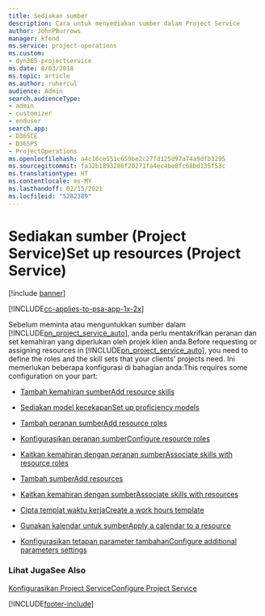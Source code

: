 ```yaml
---
title: Sediakan sumber
description: Cara untuk menyediakan sumber dalam Project Service
author: JohnPBurrows
manager: kfend
ms.service: project-operations
ms.custom:
- dyn365-projectservice
ms.date: 8/03/2018
ms.topic: article
ms.author: ruhercul
audience: Admin
search.audienceType:
- admin
- customizer
- enduser
search.app:
- D365CE
- D365PS
- ProjectOperations
ms.openlocfilehash: a4c16ce551c659be2c27fd125d97a74a9dfb3295
ms.sourcegitcommit: fa32b1893286f20271fa4ec4be8fc68bd135f53c
ms.translationtype: HT
ms.contentlocale: ms-MY
ms.lasthandoff: 02/15/2021
ms.locfileid: "5282389"
---
```

# <a name="set-up-resources-project-service"></a><span data-ttu-id="569c5-103">Sediakan sumber (Project Service)</span><span class="sxs-lookup"><span data-stu-id="569c5-103">Set up resources (Project Service)</span></span>

[!include [banner](../includes/psa-now-project-operations.md)]

[!INCLUDE[cc-applies-to-psa-app-1x-2x](../includes/cc-applies-to-psa-app-1x-2x.md)]

<span data-ttu-id="569c5-104">Sebelum meminta atau menguntukkan sumber dalam [!INCLUDE[pn_project_service_auto](../includes/pn-project-service-auto.md)], anda perlu mentakrifkan peranan dan set kemahiran yang diperlukan oleh projek klien anda.</span><span class="sxs-lookup"><span data-stu-id="569c5-104">Before requesting or assigning resources in [!INCLUDE[pn_project_service_auto](../includes/pn-project-service-auto.md)], you need to define the roles and the skill sets that your clients’ projects need.</span></span> <span data-ttu-id="569c5-105">Ini memerlukan beberapa konfigurasi di bahagian anda:</span><span class="sxs-lookup"><span data-stu-id="569c5-105">This requires some configuration on your part:</span></span>  
  
-   [<span data-ttu-id="569c5-106">Tambah kemahiran sumber</span><span class="sxs-lookup"><span data-stu-id="569c5-106">Add resource skills</span></span>](../psa/add-resource-skills.md)  
  
-   [<span data-ttu-id="569c5-107">Sediakan model kecekapan</span><span class="sxs-lookup"><span data-stu-id="569c5-107">Set up proficiency models</span></span>](../psa/set-up-proficiency-models.md)  
  
-   [<span data-ttu-id="569c5-108">Tambah peranan sumber</span><span class="sxs-lookup"><span data-stu-id="569c5-108">Add resource roles</span></span>](../psa/add-resource-roles.md)  
  
-   [<span data-ttu-id="569c5-109">Konfigurasikan peranan sumber</span><span class="sxs-lookup"><span data-stu-id="569c5-109">Configure resource roles</span></span>](../psa/configure-resource-roles.md)  
  
-   [<span data-ttu-id="569c5-110">Kaitkan kemahiran dengan peranan sumber</span><span class="sxs-lookup"><span data-stu-id="569c5-110">Associate skills with resource roles</span></span>](../psa/associate-skills-with-resource-roles.md)  
  
-   [<span data-ttu-id="569c5-111">Tambah sumber</span><span class="sxs-lookup"><span data-stu-id="569c5-111">Add resources</span></span>](../psa/add-resources.md)  
  
-   [<span data-ttu-id="569c5-112">Kaitkan kemahiran dengan sumber</span><span class="sxs-lookup"><span data-stu-id="569c5-112">Associate skills with resources</span></span>](../psa/associate-skills-with-resources.md)  
  
-   [<span data-ttu-id="569c5-113">Cipta templat waktu kerja</span><span class="sxs-lookup"><span data-stu-id="569c5-113">Create a work hours template</span></span>](../psa/create-work-hours-template.md)  
  
-   [<span data-ttu-id="569c5-114">Gunakan kalendar untuk sumber</span><span class="sxs-lookup"><span data-stu-id="569c5-114">Apply a calendar to a resource</span></span>](../psa/apply-calendar-resource.md)  
  
-   [<span data-ttu-id="569c5-115">Konfigurasikan tetapan parameter tambahan</span><span class="sxs-lookup"><span data-stu-id="569c5-115">Configure additional parameters settings</span></span>](../psa/configure-additional-parameters-settings.md)  
  
### <a name="see-also"></a><span data-ttu-id="569c5-116">Lihat Juga</span><span class="sxs-lookup"><span data-stu-id="569c5-116">See Also</span></span>  
 [<span data-ttu-id="569c5-117">Konfigurasikan Project Service</span><span class="sxs-lookup"><span data-stu-id="569c5-117">Configure Project Service</span></span>](../psa/configure.md)


[!INCLUDE[footer-include](../includes/footer-banner.md)]